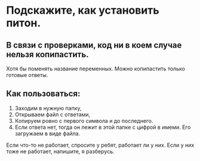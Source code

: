 # Подскажите, как установить питон.

## В связи с проверками, код ни в коем случае нельзя копипастить.
Хотя бы поменять название переменных. Можно копипастить только готовые ответы.

## Как пользоваться:

1. Заходим в нужную папку,
2. Открываем файл с ответами,
3. Копируем ровно с первого символа и до последнего.
4. Если ответа нет, тогда он лежит в этой папке с цифрой в имеми.
Его загружаем в виде файла.

Если что-то не работает, спросите у ребят, работает ли у них.
Если у них тоже не работает, напишите, я разберусь.
